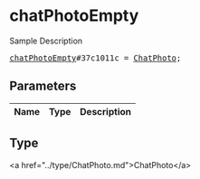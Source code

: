 # chatPhotoEmpty

Sample Description

<pre>
<a href="../constructor/chatPhotoEmpty.md">chatPhotoEmpty</a>#37c1011c = <a href="../type/ChatPhoto.md">ChatPhoto</a>;
</pre>

## Parameters

| Name | Type | Description |
|------|:----:|-------------|

## Type

&lt;a href=&#34;../type/ChatPhoto.md&#34;&gt;ChatPhoto&lt;/a&gt;
